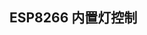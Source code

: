 <script setup>
import { defineClientComponent } from 'vitepress'

const Control = defineClientComponent(() => {
  return import('../../../components/control.vue')
})
</script>

## ESP8266 内置灯控制

<Control />
